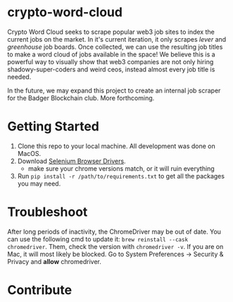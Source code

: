 # crypto-word-cloud

Crypto Word Cloud seeks to scrape popular web3 job sites to index the current jobs on the market. In it's current iteration, it only scrapes _lever_ and _greenhouse_ job boards. Once collected, we can use the resulting job titles to make a word cloud of jobs available in the space! We believe this is a powerful way to visually show that web3 companies are not only hiring shadowy-super-coders and weird ceos, instead almost every job title is needed.

In the future, we may expand this project to create an internal job scraper for the Badger Blockchain club. More forthcoming.

# Getting Started

1. Clone this repo to your local machine. All development was done on MacOS.
2. Download [Selenium Browser Drivers](https://www.selenium.dev/documentation/webdriver/getting_started/install_drivers/).
   - make sure your chrome versions match, or it will ruin everything
3. Run `pip install -r /path/to/requirements.txt` to get all the packages you may need.

# Troubleshoot

After long periods of inactivity, the ChromeDriver may be out of date. You can use the following cmd to update it: `brew reinstall --cask chromedriver`. Them, check the version with `chromedriver -v`. If you are on Mac, it will most likely be blocked. Go to System Preferences -> Security & Privacy and **allow** chromedriver.

# Contribute
